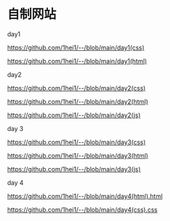 # 自制网站
day1

https://github.com/1hei1/--/blob/main/day1(css)

https://github.com/1hei1/--/blob/main/day1(html)

day2

https://github.com/1hei1/--/blob/main/day2(css)

https://github.com/1hei1/--/blob/main/day2(html)

https://github.com/1hei1/--/blob/main/day2(js)

day 3

https://github.com/1hei1/--/blob/main/day3(css)

https://github.com/1hei1/--/blob/main/day3(html)

https://github.com/1hei1/--/blob/main/day3(js)

day 4

https://github.com/1hei1/--/blob/main/day4(html).html

https://github.com/1hei1/--/blob/main/day4(css).css
